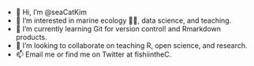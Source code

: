 - 👋 Hi, I’m @seaCatKim
- 👀 I’m interested in marine ecology 🌊🥽, data science, and teaching.
- 🌱 I’m currently learning Git for version control! and Rmarkdown products.
- 💞️ I’m looking to collaborate on teaching R, open science, and research.
- 📫 Email me or find me on Twitter at fishiintheC.

<!---
seaCatKim/seaCatKim is a ✨ special ✨ repository because its `README.md` (this file) appears on your GitHub profile.
You can click the Preview link to take a look at your changes.
--->
